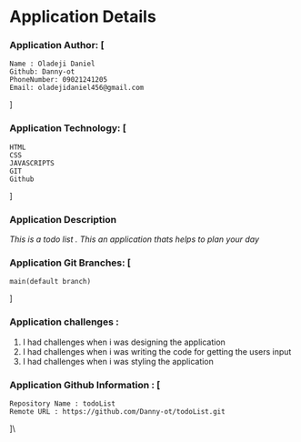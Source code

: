 # Application Details
### Application Author: [
    Name : Oladeji Daniel
    Github: Danny-ot
    PhoneNumber: 09021241205
    Email: oladejidaniel456@gmail.com
]

### Application Technology: [
    HTML
    CSS
    JAVASCRIPTS
    GIT
    Github
]

### Application Description
*This is a todo list . This an application thats helps to plan your day*

### Application Git Branches: [
    main(default branch)
]

### Application challenges : 
1. I had challenges when i was designing the application
2. I had challenges when i was writing the code for getting the users input
3. I had challenges when i was styling the application

### Application Github  Information : [
    Repository Name : todoList 
    Remote URL : https://github.com/Danny-ot/todoList.git
]\